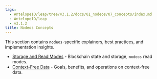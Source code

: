 ```yaml
---
tags:
  - AntelopeIO/leap/tree/v3.1.2/docs/01_nodeos/07_concepts/index.md
  - AntelopeIO/leap
  - v3.1.2
title: Nodeos Concepts
---
```


This section contains `nodeos`-specific explainers, best practices, and implementation insights.

* [Storage and Read Modes](05_storage-and-read-modes.md) - Blockchain state and storage, `nodeos` read modes.
* [Context-Free Data](10_context-free-data/index.md) - Goals, benefits, and operations on context-free data.
